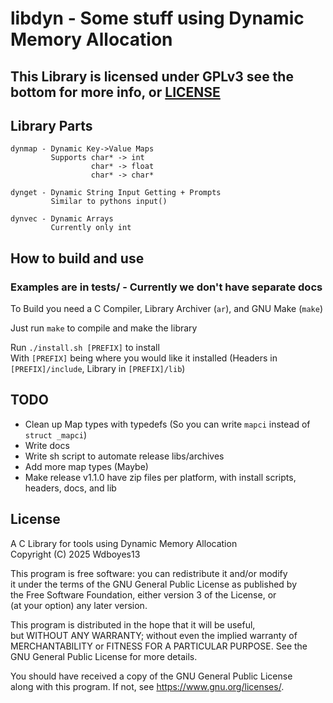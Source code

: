 # libdyn - Some stuff using Dynamic Memory Allocation
## This Library is licensed under GPLv3 see the bottom for more info, or [LICENSE](/LICENSE)

## Library Parts
```
dynmap - Dynamic Key->Value Maps  
         Supports char* -> int  
                  char* -> float  
                  char* -> char*  

dynget - Dynamic String Input Getting + Prompts  
         Similar to pythons input()  

dynvec - Dynamic Arrays  
         Currently only int   
```

## How to build and use

### Examples are in tests/ - Currently we don't have separate docs
  
To Build you need a C Compiler, Library Archiver (`ar`), and GNU Make (`make`)  

Just run `make` to compile and make the library   

Run `./install.sh [PREFIX]` to install  
With `[PREFIX]` being where you would like it installed (Headers in `[PREFIX]/include`, Library in `[PREFIX]/lib`)  

## TODO
- Clean up Map types with typedefs (So you can write `mapci` instead of `struct _mapci`)
- Write docs
- Write sh script to automate release libs/archives
- Add more map types (Maybe)
- Make release v1.1.0 have zip files per platform, with install scripts, headers, docs, and lib

## License
  
A C Library for tools using Dynamic Memory Allocation  
Copyright (C) 2025  Wdboyes13    

This program is free software: you can redistribute it and/or modify  
it under the terms of the GNU General Public License as published by  
the Free Software Foundation, either version 3 of the License, or  
(at your option) any later version.  
  
This program is distributed in the hope that it will be useful,  
but WITHOUT ANY WARRANTY; without even the implied warranty of  
MERCHANTABILITY or FITNESS FOR A PARTICULAR PURPOSE.  See the  
GNU General Public License for more details.  
  
You should have received a copy of the GNU General Public License  
along with this program.  If not, see <https://www.gnu.org/licenses/>.  
